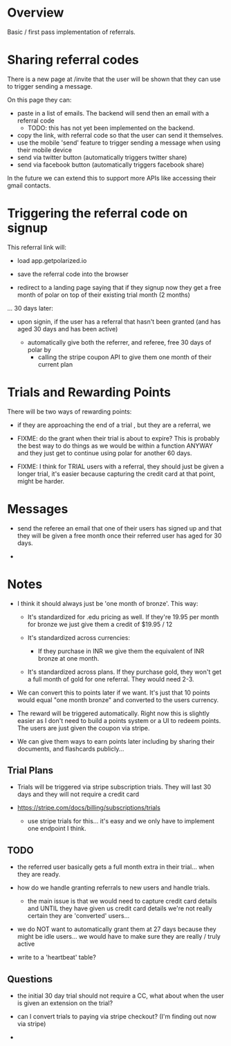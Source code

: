# Overview

Basic / first pass implementation of referrals.

# Sharing referral codes

There is a new page at /invite that the user will be shown that they can use to trigger sending a message.

On this page they can:

- paste in a list of emails.  The backend will send then an email with a referral code
    - TODO: this has not yet been implemented on the backend.
- copy the link, with referral code so that the user can send it themselves.
- use the mobile 'send' feature to trigger sending a message when using their mobile device
- send via twitter button (automatically triggers twitter share)
- send via facebook button (automatically triggers facebook share)

In the future we can extend this to support more APIs like accessing their gmail contacts.

# Triggering the referral code on signup

This referral link will:

- load app.getpolarized.io

- save the referral code into the browser

- redirect to a landing page saying that if they signup now they get a free month of polar on top of their existing 
  trial month (2 months)
  
... 30 days later:

- upon signin, if the user has a referral that hasn't been granted (and has aged 30 days and has been active)

    - automatically give both the referrer, and referee, free 30 days of polar by
        - calling the stripe coupon API to give them one month of their current plan
        
# Trials and Rewarding Points

There will be two ways of rewarding points:

- if they are approaching the end of a trial , but they are a referral, we

        
- FIXME: do the grant when their trial is about to expire?  This is probably the best way to do things as we 
  would be within a function ANYWAY and they just get to continue using polar for another 60 days.        
        
- FIXME: I think for TRIAL users with a referral, they should just be given a longer trial, it's easier because capturing
  the credit card at that point, might be harder.      
        
# Messages

- send the referee an email that one of their users has signed up and that they will be given a free month 
  once their referred user has aged for 30 days.
        
- 
        
# Notes

- I think it should always just be 'one month of bronze'.  This way:

    - It's standardized for .edu pricing as well.  If they're 19.95 per month for bronze we just give them a credit
      of $19.95 / 12
          
    - It's standardized across currencies:
        - If they purchase in INR we give them the equivalent of INR bronze at one month. 

    - It's standardized across plans.  If they purchase gold, they won't get a full month of gold for one referral.  They 
      would need 2-3.
    
- We can convert this to points later if we want.  It's just that 10 points would equal "one month bronze" and converted
  to the users currency.

- The reward will be triggered automatically.  Right now this is slightly easier as I don't need to build a points 
  system or a UI to redeem points.  The users are just given the coupon via stripe.  

- We can give them ways to earn points later including by sharing their documents, and flashcards publicly... 

## Trial Plans

- Trials will be triggered via stripe subscription trials.  They will last 30 days and they will not require a credit 
  card

 - https://stripe.com/docs/billing/subscriptions/trials
 
    - use stripe trials for this... it's easy and we only have to implement one endpoint I think.

## TODO

- the referred user basically gets a full month extra in their trial... when they are ready.

- how do we handle granting referrals to new users and handle trials.

    - the main issue is that we would need to capture credit card details and UNTIL they have given us credit card 
      details we're not really certain they are 'converted' users...  

- we do NOT want to automatically grant them at 27 days because they might be idle users... we would have to make
  sure they are really / truly active
  
- write to a 'heartbeat' table?

## Questions

- the initial 30 day trial should not require a CC, what about when the user is given an extension on the trial?

- can I convert trials to paying via stripe checkout?  (I'm finding out now via stripe)

- 
